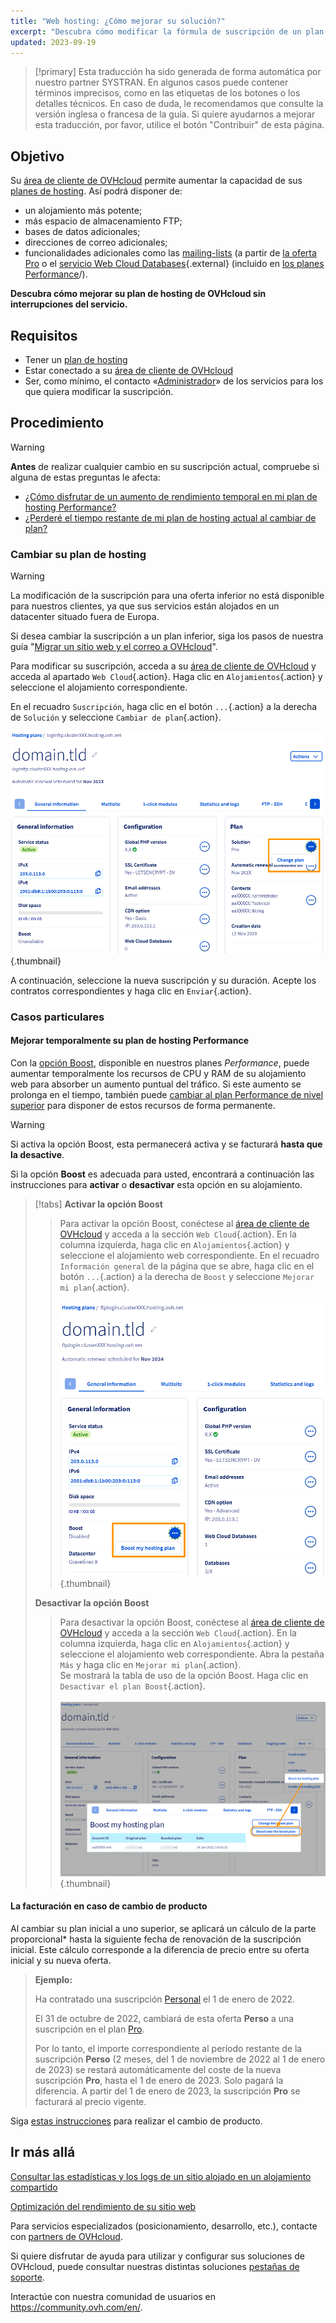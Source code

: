```yaml
---
title: "Web hosting: ¿Cómo mejorar su solución?"
excerpt: "Descubra cómo modificar la fórmula de suscripción de un plan de hosting de OVHcloud"
updated: 2023-09-19
---
```


> [!primary]
> Esta traducción ha sido generada de forma automática por nuestro partner SYSTRAN. En algunos casos puede contener términos imprecisos, como en las etiquetas de los botones o los detalles técnicos. En caso de duda, le recomendamos que consulte la versión inglesa o francesa de la guía. Si quiere ayudarnos a mejorar esta traducción, por favor, utilice el botón "Contribuir" de esta página.
>

## Objetivo

Su [área de cliente de OVHcloud](/links/manager) permite aumentar la capacidad de sus [planes de hosting](https://www.ovhcloud.com/es/web-hosting/). Así podrá disponer de:

- un alojamiento más potente;
- más espacio de almacenamiento FTP;
- bases de datos adicionales; 
- direcciones de correo adicionales;
- funcionalidades adicionales como las [mailing-lists](/pages/web_cloud/email_and_collaborative_solutions/mx_plan/feature_mailing_list) (a partir de [la oferta Pro](https://www.ovhcloud.com/es/web-hosting/professional-offer/) o el [servicio Web Cloud Databases](https://www.ovhcloud.com/es/web-cloud/databases/){.external} (incluido en [los planes Performance](https://www.ovhcloud.com/es/web-hosting/performance-offer)/).

**Descubra cómo mejorar su plan de hosting de OVHcloud sin interrupciones del servicio.**

## Requisitos

- Tener un [plan de hosting](https://www.ovhcloud.com/es/web-hosting/)
- Estar conectado a su [área de cliente de OVHcloud](/links/manager)
- Ser, como mínimo, el contacto «[Administrador](/pages/account_and_service_management/account_information/managing_contacts)» de los servicios para los que quiera modificar la suscripción.

## Procedimiento

> [!warning]
>
> **Antes** de realizar cualquier cambio en su suscripción actual, compruebe si alguna de estas preguntas le afecta:
>
> - [¿Cómo disfrutar de un aumento de rendimiento temporal en mi plan de hosting Performance?](#boost)
> - [¿Perderé el tiempo restante de mi plan de hosting actual al cambiar de plan?](#billing)
>

### Cambiar su plan de hosting <a name="modify"></a>

> [!warning]
> La modificación de la suscripción para una oferta inferior no está disponible para nuestros clientes, ya que sus servicios están alojados en un datacenter situado fuera de Europa.
>
> Si desea cambiar la suscripción a un plan inferior, siga los pasos de nuestra guía "[Migrar un sitio web y el correo a OVHcloud](/pages/web_cloud/web_hosting/hosting_migrating_to_ovh)".
>

Para modificar su suscripción, acceda a su [área de cliente de OVHcloud](/links/manager) y acceda al apartado `Web Cloud`{.action}. Haga clic en `Alojamientos`{.action} y seleccione el alojamiento correspondiente.

En el recuadro `Suscripción`, haga clic en el botón `...`{.action} a la derecha de `Solución` y seleccione `Cambiar de plan`{.action}.

![change_plan](images/pro-change-plan.png){.thumbnail}

A continuación, seleccione la nueva suscripción y su duración. Acepte los contratos correspondientes y haga clic en `Enviar`{.action}.

### Casos particulares

#### Mejorar temporalmente su plan de hosting Performance <a name="boost"></a>

Con la [opción Boost](https://www.ovhcloud.com/es/web-hosting/options/boost/), disponible en nuestros planes *Performance*, puede aumentar temporalmente los recursos de CPU y RAM de su alojamiento web para absorber un aumento puntual del tráfico. Si este aumento se prolonga en el tiempo, también puede [cambiar al plan Performance de nivel superior](#modify) para disponer de estos recursos de forma permanente.

> [!warning]
>
> Si activa la opción Boost, esta permanecerá activa y se facturará **hasta que la desactive**.

Si la opción **Boost** es adecuada para usted, encontrará a continuación las instrucciones para **activar** o **desactivar** esta opción en su alojamiento.

> [!tabs]
> **Activar la opción Boost**
>>>
>> Para activar la opción Boost, conéctese al [área de cliente de OVHcloud](/links/manager) y acceda a la sección `Web Cloud`{.action}. En la columna izquierda, haga clic en `Alojamientos`{.action} y seleccione el alojamiento web correspondiente. En el recuadro `Información general` de la página que se abre, haga clic en el botón `...`{.action} a la derecha de `Boost` y seleccione `Mejorar mi plan`{.action}.<br><br>
>>![boost](images/boost-my-hosting-plan.png){.thumbnail}<br>
>>>
> **Desactivar la opción Boost**
>>>
>> Para desactivar la opción Boost, conéctese al [área de cliente de OVHcloud](/links/manager) y acceda a la sección `Web Cloud`{.action}. En la columna izquierda, haga clic en `Alojamientos`{.action} y seleccione el alojamiento web correspondiente. Abra la pestaña `Más` y haga clic en `Mejorar mi plan`{.action}.<br>
>> Se mostrará la tabla de uso de la opción Boost. Haga clic en `Desactivar el plan Boost`{.action}.<br><br>
>>![boost](images/deactivate-the-boost-plan.png){.thumbnail}<br>

#### La facturación en caso de cambio de producto <a name="billing"></a>

Al cambiar su plan inicial a uno superior, se aplicará un cálculo de la parte proporcional* hasta la siguiente fecha de renovación de la suscripción inicial.
Este cálculo corresponde a la diferencia de precio entre su oferta inicial y su nueva oferta.

> **Ejemplo:**<br>
>
> Ha contratado una suscripción [Personal](https://www.ovhcloud.com/es/web-hosting/personal-offer/) el 1 de enero de 2022.
>
> El 31 de octubre de 2022, cambiará de esta oferta **Perso** a una suscripción en el plan [Pro](https://www.ovhcloud.com/es/web-hosting/professional-offer/).<br>
>
> Por lo tanto, el importe correspondiente al período restante de la suscripción **Perso** (2 meses, del 1 de noviembre de 2022 al 1 de enero de 2023) se restará automáticamente del coste de la nueva suscripción **Pro**, hasta el 1 de enero de 2023. Solo pagará la diferencia.
> A partir del 1 de enero de 2023, la suscripción **Pro** se facturará al precio vigente.

Siga [estas instrucciones](#modify) para realizar el cambio de producto.

## Ir más allá <a name="go-further"></a>

[Consultar las estadísticas y los logs de un sitio alojado en un alojamiento compartido](/pages/web_cloud/web_hosting/logs_and_statistics)

[Optimización del rendimiento de su sitio web](/pages/web_cloud/web_hosting/optimise_your_website_performance)

Para servicios especializados (posicionamiento, desarrollo, etc.), contacte con [partners de OVHcloud](https://partner.ovhcloud.com/es/directory/).

Si quiere disfrutar de ayuda para utilizar y configurar sus soluciones de OVHcloud, puede consultar nuestras distintas soluciones [pestañas de soporte](/links/support).

Interactúe con nuestra comunidad de usuarios en <https://community.ovh.com/en/>.